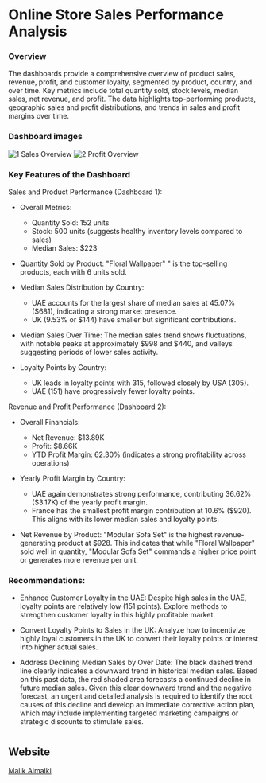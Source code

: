 # Online Store Sales Performance Analysis

### Overview

The dashboards provide a comprehensive overview of product sales, revenue, profit, and customer loyalty, segmented by product, country, and over time. Key metrics include total quantity sold, stock levels, median sales, net revenue, and profit. The data highlights top-performing products, geographic sales and profit distributions, and trends in sales and profit margins over time.

### Dashboard images
![1 Sales Overview](https://github.com/user-attachments/assets/c79099eb-cd3f-4cb6-b09b-83da67292e6a)
![2 Profit Overview](https://github.com/user-attachments/assets/92b04095-1622-4c50-98d2-d4d6386926be)


### Key Features of the Dashboard
Sales and Product Performance (Dashboard 1):

- Overall Metrics:
    - Quantity Sold: 152 units
    -  Stock: 500 units (suggests healthy inventory levels compared to sales)
    -  Median Sales: $223

- Quantity Sold by Product: "Floral Wallpaper" " is the top-selling products, each with 6 units sold.

- Median Sales Distribution by Country:
  - UAE accounts for the largest share of median sales at 45.07% ($681), indicating a strong market presence.
  - UK (9.53% or $144) have smaller but significant contributions.

- Median Sales Over Time: The median sales trend shows fluctuations, with notable peaks at approximately $998 and $440, and valleys suggesting periods of lower sales activity.


- Loyalty Points by Country:
  - UK leads in loyalty points with 315, followed closely by USA (305).
  - UAE (151) have progressively fewer loyalty points.


Revenue and Profit Performance (Dashboard 2):

- Overall Financials:
  - Net Revenue: $13.89K
  - Profit: $8.66K
  - YTD Profit Margin: 62.30% (indicates a strong profitability across operations)

- Yearly Profit Margin by Country:
  - UAE again demonstrates strong performance, contributing 36.62% ($3.17K) of the yearly profit margin.
  - France  has the smallest profit margin contribution at 10.6% ($920). This aligns with its lower median sales and loyalty points.

- Net Revenue by Product: "Modular Sofa Set" is the highest revenue-generating product at $928. This indicates that while "Floral Wallpaper" sold well in quantity, "Modular Sofa Set" commands a higher price point or generates more revenue per unit.




### Recommendations:

- Enhance Customer Loyalty in the UAE: Despite high sales in the UAE, loyalty points are relatively low (151 points). Explore methods to strengthen customer loyalty in this highly profitable market.

- Convert Loyalty Points to Sales in the UK: Analyze how to incentivize highly loyal customers in the UK to convert their loyalty points or interest into higher actual sales.

- Address Declining Median Sales by Over Date: The black dashed trend line clearly indicates a downward trend in historical median sales. Based on this past data, the red shaded area forecasts a continued decline in future median sales. Given this clear downward trend and the negative forecast, an urgent and detailed analysis is required to identify the root causes of this decline and develop an immediate corrective action plan, which may include implementing targeted marketing campaigns or strategic discounts to stimulate sales.





#
## Website

[Malik Almalki ](https://malik.com.sa/)

